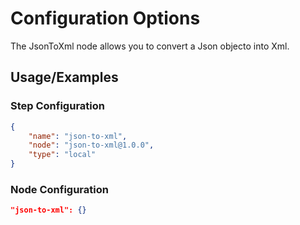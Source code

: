 # Configuration Options
The JsonToXml node allows you to convert a Json objecto into Xml.

## Usage/Examples
### Step Configuration

```json
{
    "name": "json-to-xml",
    "node": "json-to-xml@1.0.0",
    "type": "local"
}
```

### Node Configuration

```json
"json-to-xml": {}
```

